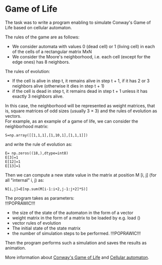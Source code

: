 # Game of Life

The task was to write a program enabling to simulate Conway's Game of Life based on cellular automaton. 

The rules of the game are as follows:<br />
- We consider automata with values 0 (dead cell) or 1 (living cell) in each of the cells of a rectangular matrix MxN
- We consider the Moore's neighborhood, i.e. each cell (except for the edge ones) has 8 neighbors.<br />

The rules of evolution:<br />
- If the cell is alive in step t, it remains alive in step t + 1, if it has 2 or 3 neighbors alive (otherwise it dies in step t + 1)
- if the cell is dead in step t, it remains dead in step t + 1 unless it has exactly 3 neighbors alive.<br />

In this case, the neighborhood will be represented as weight matrices, that is, square matrices of odd sizes (usually 3 × 3) 
and the rules of evolution as vectors. <br />
For example, as an example of a game of life, we can consider the neighborhood matrix:
```
S=np.array([[1,1,1],[1,10,1],[1,1,1]])
```
and write the rule of evolution as:
```
E= np.zeros((18,),dtype=int8)
E[3]=1
E[12]=1
E[13]=1
```
Then we can compute a new state value in the matrix at position M [i, j] (for all "internal" i, j) as:
```
N[i,j]=E[np.sum(M[i-1:i+2,j-1:j+2]*S)]
```
The program takes as parameters: <br />
!!!POPRAWIC!!!

- the size of the state of the automaton in the form of a vector
- weight matrix in the form of a matrix to be loaded by e.g. load ()
- vector rules of evolution
- The initial state of the state matrix
- the number of simulation steps to be performed.
!!!POPRAWIC!!!<br />

Then the program performs such a simulation and saves the results as animation.

More information about [Conway's Game of Life](https://en.wikipedia.org/wiki/Conway%27s_Game_of_Life) and [Cellular automaton](https://en.wikipedia.org/wiki/Cellular_automaton).
